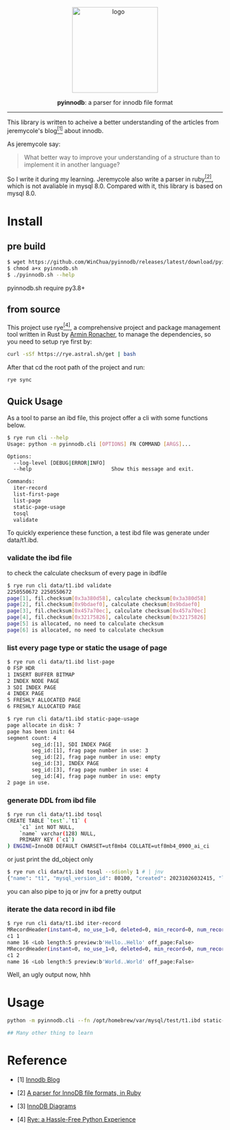 <div align="center">
<img align="center" src="https://s3.bmp.ovh/imgs/2024/07/20/13701166ef090a1e.png" alt="logo" width="200px">
<p><strong>pyinnodb</strong>: a parser for innodb file format</p>
</div>

----

This library is written to acheive a better understanding of the articles from 
jeremycole's blog[<sup>[1]</sup>](#r1) about innodb.

As jeremycole say:
> What better way to improve your understanding of a structure than to implement it in another language?

So I write it during my learning. 
Jeremycole also write a parser in ruby[<sup>[2]</sup>](#r2), which is not avaliable in mysql 8.0. Compared with it, this library is based on mysql 8.0.

# Install

## pre build
```bash
$ wget https://github.com/WinChua/pyinnodb/releases/latest/download/pyinnodb.sh
$ chmod a+x pyinnodb.sh
$ ./pyinnodb.sh --help
```
pyinnodb.sh require py3.8+


## from source

This project use rye[<sup>[4]</sup>](#r4), a comprehensive project and package management tool written in Rust by [Armin Ronacher](https://github.com/mitsuhiko), to manage
the dependencies, so you need to setup rye first by:

```bash
curl -sSf https://rye.astral.sh/get | bash
```

After that cd the root path of the project and run:

```bash
rye sync
```

## Quick Usage

As a tool to parse an ibd file, this project offer a cli with some functions below.

```bash
$ rye run cli --help
Usage: python -m pyinnodb.cli [OPTIONS] FN COMMAND [ARGS]...

Options:
  --log-level [DEBUG|ERROR|INFO]
  --help                          Show this message and exit.

Commands:
  iter-record
  list-first-page
  list-page
  static-page-usage
  tosql
  validate
```

To quickly experience these function, a test ibd file was generate under data/t1.ibd.

### validate the ibd file
to check the calculate checksum of every page in ibdfile
```bash
$ rye run cli data/t1.ibd validate
2250550672 2250550672
page[1], fil.checksum[0x3a380d58], calculate checksum[0x3a380d58]
page[2], fil.checksum[0x9bdaef0], calculate checksum[0x9bdaef0]
page[3], fil.checksum[0x457a70ec], calculate checksum[0x457a70ec]
page[4], fil.checksum[0x32175826], calculate checksum[0x32175826]
page[5] is allocated, no need to calculate checksum
page[6] is allocated, no need to calculate checksum
```

### list every page type or static the usage of page

```bash
$ rye run cli data/t1.ibd list-page
0 FSP HDR
1 INSERT BUFFER BITMAP
2 INDEX NODE PAGE
3 SDI INDEX PAGE
4 INDEX PAGE
5 FRESHLY ALLOCATED PAGE
6 FRESHLY ALLOCATED PAGE
```

```bash
$ rye run cli data/t1.ibd static-page-usage
page allocate in disk: 7
page has been init: 64
segment count: 4
        seg_id:[1], SDI INDEX PAGE
        seg_id:[1], frag page number in use: 3
        seg_id:[2], frag page number in use: empty
        seg_id:[3], INDEX PAGE
        seg_id:[3], frag page number in use: 4
        seg_id:[4], frag page number in use: empty
2 page in use.
```

### generate DDL from ibd file
```bash
$ rye run cli data/t1.ibd tosql
CREATE TABLE `test`.`t1` (
    `c1` int NOT NULL,
    `name` varchar(128) NULL,
    PRIMARY KEY (`c1`)
) ENGINE=InnoDB DEFAULT CHARSET=utf8mb4 COLLATE=utf8mb4_0900_ai_ci
```

or just print the dd_object only
```bash
$ rye run cli data/t1.ibd tosql --sdionly 1 # | jnv
{"name": "t1", "mysql_version_id": 80100, "created": 20231026032415, "last_altered": 20231026032415, "hidden": 1, "options": "avg_row_length=0;encrypt_type=N;key_block_size=0;keys_disabled=0;pack_record=1;stats_auto_recalc=0;stats_sample_pages=0;", "columns": [{"name": "c1", "type": 4, "is_nullable": false, "is_zerofill": false, "is_unsigned": false, "is_auto_increment": false, "is_virtual": false, "hidden": 1, "ordinal_position": 1, "char_length": 11, "numeric_precision": 10, "numeric_scale": 0, "numeric_scale_null": false, "datetime_precision": 0, "datetime_precision_null": 1, "has_no_default": true, "default_value_null": false, "srs_id_null": true, "srs_id": 0, "default_value": "AAAAAA==", "default_value_utf8_null": true, "default_value_utf8": "", "default_option": "", "update_option": "", "comment": "", "generation_expression": "", "generation_expression_utf8": "", "options": "interval_count=0;", "se_private_data": "table_id=1065;", "engine_attribute": "", "secondary_engine_attribute": "", "column_key": 2, "column_type_utf8": "int", "elements": [], "collation_id": 255, "is_explicit_collation": false}, {"name": "name", "type": 16, "is_nullable": true, "is_zerofill": false, "is_unsigned": false, "is_auto_increment": false, "is_virtual": false, "hidden": 1, "ordinal_position": 2, "char_length": 512, "numeric_precision": 0, "numeric_scale": 0, "numeric_scale_null": true, "datetime_precision": 0, "datetime_precision_null": 1, "has_no_default": false, "default_value_null": true, "srs_id_null": true, "srs_id": 0, "default_value": "", "default_value_utf8_null": true, "default_value_utf8": "", "default_option": "", "update_option": "", "comment": "", "generation_expression": "", "generation_expression_utf8": "", "options": "interval_count=0;", "se_private_data": "table_id=1065;", "engine_attribute": "", "secondary_engine_attribute": "", "column_key": 1, "column_type_utf8": "varchar(128)", "elements": [], "collation_id": 255, "is_explicit_collation": false}, {"name": "DB_TRX_ID", "type": 10, "is_nullable": false, "is_zerofill": false, "is_unsigned": false, "is_auto_increment": false, "is_virtual": false, "hidden": 2, "ordinal_position": 3, "char_length": 6, "numeric_precision": 0, "numeric_scale": 0, "numeric_scale_null": true, "datetime_precision": 0, "datetime_precision_null": 1, "has_no_default": false, "default_value_null": true, "srs_id_null": true, "srs_id": 0, "default_value": "", "default_value_utf8_null": true, "default_value_utf8": "", "default_option": "", "update_option": "", "comment": "", "generation_expression": "", "generation_expression_utf8": "", "options": "", "se_private_data": "table_id=1065;", "engine_attribute": "", "secondary_engine_attribute": "", "column_key": 1, "column_type_utf8": "", "elements": [], "collation_id": 63, "is_explicit_collation": false}, {"name": "DB_ROLL_PTR", "type": 9, "is_nullable": false, "is_zerofill": false, "is_unsigned": false, "is_auto_increment": false, "is_virtual": false, "hidden": 2, "ordinal_position": 4, "char_length": 7, "numeric_precision": 0, "numeric_scale": 0, "numeric_scale_null": true, "datetime_precision": 0, "datetime_precision_null": 1, "has_no_default": false, "default_value_null": true, "srs_id_null": true, "srs_id": 0, "default_value": "", "default_value_utf8_null": true, "default_value_utf8": "", "default_option": "", "update_option": "", "comment": "", "generation_expression": "", "generation_expression_utf8": "", "options": "", "se_private_data": "table_id=1065;", "engine_attribute": "", "secondary_engine_attribute": "", "column_key": 1, "column_type_utf8": "", "elements": [], "collation_id": 63, "is_explicit_collation": false}], "schema_ref": "test", "se_private_id": 1065, "engine": "InnoDB", "last_checked_for_upgrade_version_id": 0, "comment": "", "se_private_data": "", "engine_attribute": "", "secondary_engine_attribute": "", "row_format": 2, "partition_type": 0, "partition_expression": "", "partition_expression_utf8": "", "default_partitioning": 0, "subpartition_type": 0, "subpartition_expression": "", "subpartition_expression_utf8": "", "default_subpartitioning": 0, "indexes": [{"name": "PRIMARY", "hidden": false, "is_generated": false, "ordinal_position": 1, "comment": "", "options": "flags=0;", "se_private_data": "id=156;root=4;space_id=3;table_id=1065;trx_id=1323;", "type": 1, "algorithm": 2, "is_algorithm_explicit": false, "is_visible": true, "engine": "InnoDB", "engine_attribute": "", "secondary_engine_attribute": "", "elements": [{"ordinal_position": 1, "length": 4, "order": 2, "hidden": false, "column_opx": 0}, {"ordinal_position": 2, "length": 4294967295, "order": 2, "hidden": true, "column_opx": 2}, {"ordinal_position": 3, "length": 4294967295, "order": 2, "hidden": true, "column_opx": 3}, {"ordinal_position": 4, "length": 4294967295, "order": 2, "hidden": true, "column_opx": 1}], "tablespace_ref": "test/t1"}], "foreign_keys": [], "check_constraints": [], "partitions": [], "collation_id": 255}
```
you can also pipe to jq or jnv for a pretty output

### iterate the data record in ibd file
```bash
$ rye run cli data/t1.ibd iter-record
MRecordHeader(instant=0, no_use_1=0, deleted=0, min_record=0, num_record_owned=0, order=2, record_type=0, next_record_offset=58) 127
c1 1
name 16 <Lob length:5 preview:b'Hello..Hello' off_page:False>
MRecordHeader(instant=0, no_use_1=0, deleted=0, min_record=0, num_record_owned=0, order=4, record_type=0, next_record_offset=-29) 185
c1 2
name 16 <Lob length:5 preview:b'World..World' off_page:False>
```
Well, an ugly output now, hhh


# Usage
```bash
python -m pyinnodb.cli --fn /opt/homebrew/var/mysql/test/t1.ibd static-page-usage

## Many other thing to learn
```
# Reference
<div id='r1'></div>

- [1] [Innodb Blog](https://blog.jcole.us/innodb/)
<div id='r2'></div>

- [2] [A parser for InnoDB file formats, in Ruby](https://github.com/jeremycole/innodb_ruby)
<div id='r3'></div>

- [3] [InnoDB Diagrams](https://github.com/jeremycole/innodb_diagrams)
<div id='r4'></div>

- [4] [Rye: a Hassle-Free Python Experience](https://rye-up.com/)
